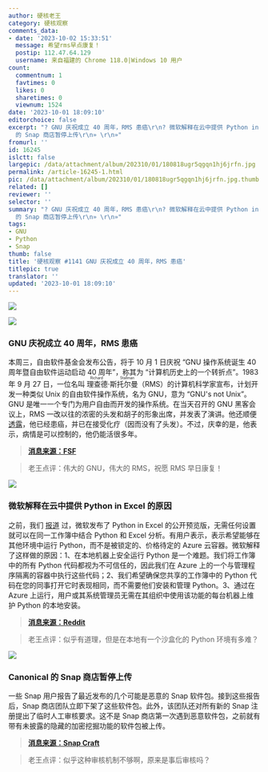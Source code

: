 ```yaml
---
author: 硬核老王
category: 硬核观察
comments_data:
- date: '2023-10-02 15:33:51'
  message: 希望rms早点康复！
  postip: 112.47.64.129
  username: 来自福建的 Chrome 118.0|Windows 10 用户
count:
  commentnum: 1
  favtimes: 0
  likes: 0
  sharetimes: 0
  viewnum: 1524
date: '2023-10-01 18:09:10'
editorchoice: false
excerpt: "? GNU 庆祝成立 40 周年，RMS 患癌\r\n? 微软解释在云中提供 Python in Excel 的原因\r\n? Canonical
  的 Snap 商店暂停上传\r\n» \r\n»"
fromurl: ''
id: 16245
islctt: false
largepic: /data/attachment/album/202310/01/180818ugr5qgqn1hj6jrfn.jpg
permalink: /article-16245-1.html
pic: /data/attachment/album/202310/01/180818ugr5qgqn1hj6jrfn.jpg.thumb.jpg
related: []
reviewer: ''
selector: ''
summary: "? GNU 庆祝成立 40 周年，RMS 患癌\r\n? 微软解释在云中提供 Python in Excel 的原因\r\n? Canonical
  的 Snap 商店暂停上传\r\n» \r\n»"
tags:
- GNU
- Python
- Snap
thumb: false
title: '硬核观察 #1141 GNU 庆祝成立 40 周年，RMS 患癌'
titlepic: true
translator: ''
updated: '2023-10-01 18:09:10'
---
```


![](/data/attachment/album/202310/01/180818ugr5qgqn1hj6jrfn.jpg)


![](/data/attachment/album/202310/01/180718le4e4ucm81eespop.jpg)


### GNU 庆祝成立 40 周年，RMS 患癌


本周三，自由软件基金会发布公告，将于 10 月 1 日庆祝 “GNU 操作系统诞生 40 周年暨自由软件运动启动 40 周年”，称其为 “计算机历史上的一个转折点”。1983 年 9 月 27 日，一位名叫 <ruby> 理查德·斯托尔曼 <rt>  Richard Stallman </rt></ruby>（RMS）的计算机科学家宣布，计划开发一种类似 Unix 的自由软件操作系统，名为 GNU，意为 “GNU's not Unix”。GNU 是唯一一个专门为用户自由而开发的操作系统。在当天召开的 GNU 黑客会议上，RMS 一改以往的浓密的头发和胡子的形象出席，并发表了演讲。他还顺便 [透露](/article-16244-1.html)，他已经患癌，并已在接受化疗（因而没有了头发）。不过，庆幸的是，他表示，病情是可以控制的，他仍能活很多年。



> 
> **[消息来源：FSF](https://www.fsf.org/news/forty-years-of-gnu-and-the-free-software-movement)**
> 
> 
> 



> 
> 老王点评：伟大的 GNU，伟大的 RMS，祝愿 RMS 早日康复！
> 
> 
> 


![](/data/attachment/album/202310/01/180837jmlcv61l12bt0xxt.jpg)


### 微软解释在云中提供 Python in Excel 的原因


之前，我们 [报道](/article-16121-1.html) 过，微软发布了 Python in Excel 的公开预览版，无需任何设置就可以在同一工作簿中结合 Python 和 Excel 分析。有用户表示，表示希望能够在其他环境中运行 Python，而不是被锁定的、价格待定的 Azure 云容器。微软解释了这样做的原因：1、在本地机器上安全运行 Python 是一个难题。我们将工作簿中的所有 Python 代码都视为不可信任的，因此我们在 Azure 上的一个与管理程序隔离的容器中执行这些代码；2、我们希望确保您共享的工作簿中的 Python 代码在您的同事打开它时表现相同，而不需要他们安装和管理 Python。3、通过在 Azure 上运行，用户或其系统管理员无需在其组织中使用该功能的每台机器上维护 Python 的本地安装。



> 
> **[消息来源：Reddit](https://www.reddit.com/r/excel/comments/16tohx5/we_developed_python_in_excel_one_of_microsoft/)**
> 
> 
> 



> 
> 老王点评：似乎有道理，但是在本地有一个沙盒化的 Python 环境有多难？
> 
> 
> 


![](/data/attachment/album/202310/01/180851fh76m7375reudmro.jpg)


### Canonical 的 Snap 商店暂停上传


一些 Snap 用户报告了最近发布的几个可能是恶意的 Snap 软件包。接到这些报告后，Snap 商店团队立即下架了这些软件包。此外，该团队还对所有新的 Snap 注册提出了临时人工审核要求。这不是 Snap 商店第一次遇到恶意软件包，之前就有带有未披露的隐藏的加密挖掘功能的软件包被上传。



> 
> **[消息来源：Snap Craft](https://forum.snapcraft.io/t/temporary-suspension-of-automatic-snap-registration-following-security-incident/37077)**
> 
> 
> 



> 
> 老王点评：似乎这种审核机制不够啊，原来是事后审核吗？
> 
> 
>